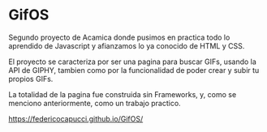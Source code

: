 # GifOS
Segundo proyecto de Acamica donde pusimos en practica todo lo aprendido de Javascript y afianzamos lo ya conocido de HTML y CSS. 

El proyecto se caracteriza por ser una pagina para buscar GIFs, usando la API de GIPHY, tambien como por la funcionalidad de poder crear y subir tu propios GIFs. 

La totalidad de la pagina fue construida sin Frameworks, y, como se menciono anteriormente, como un trabajo practico.

https://federicocapucci.github.io/GifOS/
